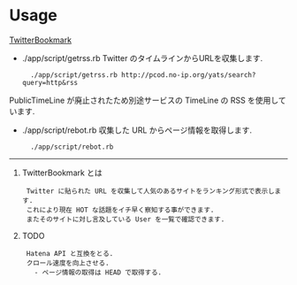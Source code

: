 Usage
===================================================

[TwitterBookmark](http://otolabo.ddo.jp:300/bookmarks/)

* ./app/script/getrss.rb
Twitter のタイムラインからURLを収集します.

        ./app/script/getrss.rb http://pcod.no-ip.org/yats/search?query=http&rss

PublicTimeLine が廃止されたため別途サービスの TimeLine の RSS を使用しています.


* ./app/script/rebot.rb
収集した URL からページ情報を取得します.

        ./app/script/rebot.rb


-----------------------------------------------------

1. TwitterBookmark とは

        Twitter に貼られた URL を収集して人気のあるサイトをランキング形式で表示します.
        これにより現在 HOT な話題をイチ早く察知する事ができます.
        またそのサイトに対し言及している User を一覧で確認できます.

2. TODO

        Hatena API と互換をとる.
        クロール速度を向上させる.
          - ページ情報の取得は HEAD で取得する.


